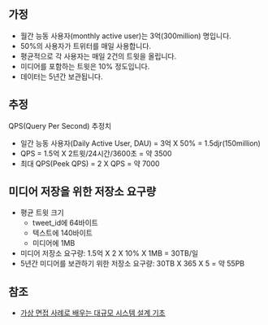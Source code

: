 ## 가정
* 월간 능동 사용자(monthly active user)는 3억(300million) 명입니다.
* 50%의 사용자가 트위터를 매일 사용합니다.
* 평균적으로 각 사용자는 매일 2건의 트윗을 올립니다.
* 미디어를 포함하는 트윗은 10% 정도입니다.
* 데이터는 5년간 보관됩니다.

## 추정
QPS(Query Per Second) 추정치
* 일간 능동 사용자(Daily Active User, DAU) = 3억 X 50% = 1.5djr(150million)
* QPS = 1.5억 X 2트윗/24시간/3600초 = 약 3500
* 최대 QPS(Peek QPS) = 2 X QPS = 약 7000

## 미디어 저장을 위한 저장소 요구량
* 평균 트윗 크기
  * tweet_id에 64바이트
  * 텍스트에 140바이트
  * 미디어에 1MB
* 미디어 저장소 요구량: 1.5억 X 2 X 10% X 1MB = 30TB/일
* 5년간 미디어를 보관하기 위한 저장소 요구량: 30TB X 365 X 5 = 약 55PB

## 참조
* [가상 면접 사례로 배우는 대규모 시스템 설계 기초](http://www.kyobobook.co.kr/product/detailViewKor.laf?ejkGb=KOR&mallGb=KOR&barcode=9788966263158&orderClick=&Kc=)